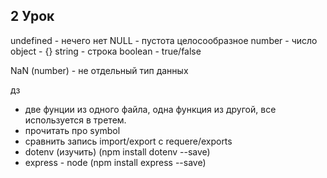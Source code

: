 ## 2 Урок

undefined - нечего нет
NULL - пустота целосообразное
number - число
object - {}
string - строка
boolean - true/false

NaN (number) - не отдельный тип данных

дз

- две фунции из одного файла, одна функция из другой, все используется в третем.
- прочитать про symbol
- сравнить запись import/export с requere/exports
- dotenv (изучить) (npm install dotenv --save)
- express - node (npm install express --save)
